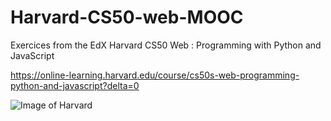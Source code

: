 # Harvard-CS50-web-MOOC
Exercices from the EdX Harvard CS50 Web : Programming with Python and JavaScript



https://online-learning.harvard.edu/course/cs50s-web-programming-python-and-javascript?delta=0

![Image of Harvard](https://upload.wikimedia.org/wikipedia/en/thumb/2/29/Harvard_shield_wreath.svg/1200px-Harvard_shield_wreath.svg.png=60x60)
